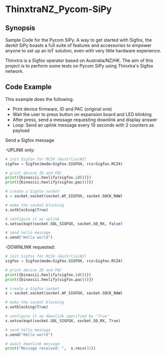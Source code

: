 # ThinxtraNZ_Pycom-SiPy

## Synopsis

Sample Code for the Pycom SiPy.
A way to get started with Sigfox, the devkit SiPy boasts a full suite of features and accessories to empower anyone to set up an IoT solution, even with very little hardware experience.

Thinxtra is a Sigfox operator based on Australia/NZ/HK.
The aim of this project is to perform some tests on Pycom SiPy using Thinxtra's Sigfox network.

## Code Example

This example does the following:
- Print device firmware, ID and PAC (original one)
- Wait the user to press button on expansion board and LED blinking
- After press, send a message requesting downlink and display answer
- Loop: Send an uplink message every 10 seconds with 2 counters as payload

Send a Sigfox message

-UPLINK only:
```python
# init Sigfox for RCZ4 (Austrlia/NZ)
sigfox = Sigfox(mode=Sigfox.SIGFOX, rcz=Sigfox.RCZ4)

# print device ID and PAC
print({binascii.hexlify(sigfox.id())})
print({binascii.hexlify(sigfox.pac())})

# create a Sigfox socket
s = socket.socket(socket.AF_SIGFOX, socket.SOCK_RAW)

# make the socket blocking
s.setblocking(True)

# configure it as uplink
s.setsockopt(socket.SOL_SIGFOX, socket.SO_RX, False)

# send hello message
s.send("Hello world")
```

-DOWNLINK requested:
```python
# init Sigfox for RCZ4 (Austrlia/NZ)
sigfox = Sigfox(mode=Sigfox.SIGFOX, rcz=Sigfox.RCZ4)

# print device ID and PAC
print({binascii.hexlify(sigfox.id())})
print({binascii.hexlify(sigfox.pac())})

# create a Sigfox socket
s = socket.socket(socket.AF_SIGFOX, socket.SOCK_RAW)

# make the socket blocking
s.setblocking(True)

# configure it as downlink specified by 'True'
s.setsockopt(socket.SOL_SIGFOX, socket.SO_RX, True)

# send hello message
s.send("Hello world")

# await downlink message
print("Message received: ",  s.recv(32))
```
